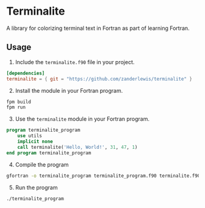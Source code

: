 # Terminalite
A library for colorizing terminal text in Fortran as part of learning Fortran.

## Usage
1. Include the `terminalite.f90` file in your project.
```toml
[dependencies]
terminalite = { git = "https://github.com/zanderlewis/terminalite" }
```
2. Install the module in your Fortran program.
```bash
fpm build
fpm run
```
3. Use the `terminalite` module in your Fortran program.
```fortran
program terminalite_program
    use utils
    implicit none
    call terminalite('Hello, World!', 31, 47, 1)
end program terminalite_program
```
4. Compile the program
```bash
gfortran -o terminalite_program terminalite_program.f90 terminalite.f90
```
5. Run the program
```bash
./terminalite_program
```
